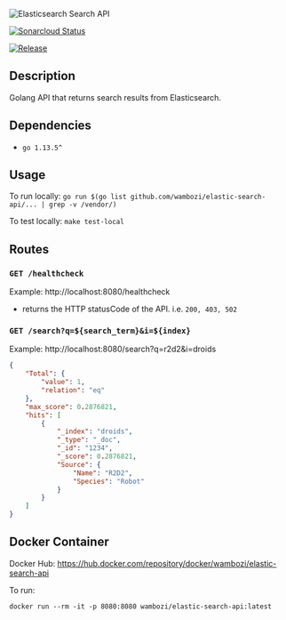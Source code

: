 ![Elasticsearch Search API](docs/img/elastic-search-api.png)

[![Sonarcloud Status](https://sonarcloud.io/api/project_badges/measure?project=wambozi_elastic-search-api&metric=coverage)](https://sonarcloud.io/dashboard?id=wambozi_elastic-search-api)

[![Release](https://github.com/wambozi/elastic-search-api/workflows/Release/badge.svg)](https://github.com/wambozi/elastic-search-api/)

## Description

Golang API that returns search results from Elasticsearch.

## Dependencies

- `go 1.13.5^`

## Usage

To run locally: `go run $(go list github.com/wambozi/elastic-search-api/... | grep -v /vendor/)`

To test locally: `make test-local`

## Routes

### `GET /healthcheck`

Example: http://localhost:8080/healthcheck

- returns the HTTP statusCode of the API. i.e. `200, 403, 502`

### `GET /search?q=${search_term}&i=${index}`

Example: http://localhost:8080/search?q=r2d2&i=droids

```JSON
{
    "Total": {
        "value": 1,
        "relation": "eq"
    },
    "max_score": 0.2876821,
    "hits": [
        {
            "_index": "droids",
            "_type": "_doc",
            "_id": "1234",
            "_score": 0.2876821,
            "Source": {
                "Name": "R2D2",
                "Species": "Robot"
            }
        }
    ]
}

```

## Docker Container

Docker Hub: https://hub.docker.com/repository/docker/wambozi/elastic-search-api

To run:

```shell
docker run --rm -it -p 8080:8080 wambozi/elastic-search-api:latest
```

